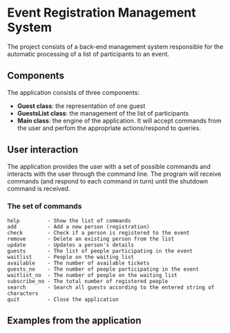# Event Registration Management System

The project consists of a back-end management system responsible for the automatic processing of a list of participants to an event.


## Components

The application consists of three components:
- **Guest class**: the representation of one guest
- **GuestsList class**: the management of the list of participants
- **Main class**: the engine of the application. It will accept commands from the user and perfom the appropriate actions/respond to queries.


## User interaction

The application provides the user with a set of possible commands and interacts with the user through the command line. The program will receive commands (and respond to each command in turn) until the shutdown command is received.


### The set of commands
```
help         - Show the list of commands
add          - Add a new person (registration)
check        - Check if a person is registered to the event
remove       - Delete an existing person from the list
update       - Updates a person's details
guests       - The list of people participating in the event
waitlist     - People on the waiting list
available    - The number of available tickets
guests_no    - The number of people participating in the event
waitlist_no  - The number of people on the waiting list
subscribe_no - The total number of registered people
search       - Search all guests according to the entered string of characters
quit         - Close the application
```
## Examples from the application



